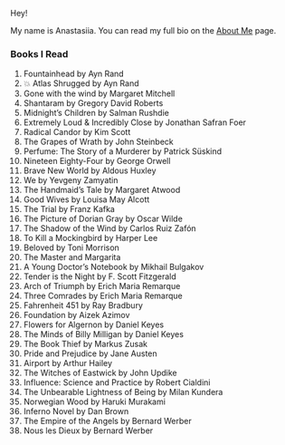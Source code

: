 Hey!

My name is Anastasiia. 
You can read my full bio on the [About Me](about.md) page.

### Books I Read

1. Fountainhead by Ayn Rand
2. 💥 Atlas Shrugged by Ayn Rand
3. Gone with the wind  by Margaret Mitchell
4. Shantaram by Gregory David Roberts
5. Midnight’s Children  by Salman Rushdie
6. Extremely Loud & Incredibly Close by  Jonathan Safran Foer
7. Radical Candor by Kim Scott
8. The Grapes of Wrath by John Steinbeck
9. Perfume: The Story of a Murderer by Patrick Süskind
10. Nineteen Eighty-Four by George Orwell
11. Brave New World by Aldous Huxley
12. We by Yevgeny Zamyatin
13. The Handmaid’s Tale by Margaret Atwood
14. Good Wives  by Louisa May Alcott
15. The Trial by Franz Kafka
16. The Picture of Dorian Gray  by Oscar Wilde
17. The Shadow of the Wind  by Carlos Ruiz Zafón
18. To Kill a Mockingbird by Harper Lee
19. Beloved by Toni Morrison
20. The Master and Margarita 
21. A Young Doctor’s Notebook by Mikhail Bulgakov
22. Tender is the Night by F. Scott Fitzgerald
23. Arch of Triumph by Erich Maria Remarque
24. Three Comrades by Erich Maria Remarque
25. Fahrenheit 451 by Ray Bradbury
26. Foundation by Aizek Azimov 
27. Flowers for Algernon by Daniel Keyes
28. The Minds of Billy Milligan by Daniel Keyes
29. The Book Thief by Markus Zusak
30. Pride and Prejudice by Jane Austen
31. Airport by Arthur Hailey
32. The Witches of Eastwick by John Updike
33. Influence: Science and Practice by Robert Cialdini
34. The Unbearable Lightness of Being by Milan Kundera
35. Norwegian Wood by Haruki Murakami
36. Inferno Novel by Dan Brown
37. The Empire of the Angels  by Bernard Werber
38. Nous les Dieux  by Bernard Werber
